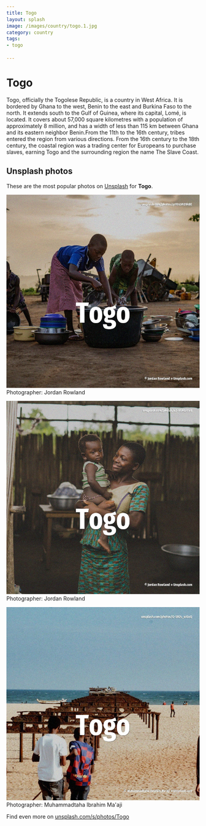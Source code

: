 ```yaml
---
title: Togo
layout: splash
image: /images/country/togo.1.jpg
category: country
tags:
- togo

---
```

# Togo

Togo, officially the Togolese Republic, is a country in West Africa. It is bordered by Ghana to the west, Benin to the east and Burkina Faso to the north. It extends south to the Gulf of Guinea, where its capital, Lomé, is located. It covers about 57,000 square kilometres  with a population of approximately 8 million, and has a  width of less than 115 km  between Ghana and its eastern neighbor Benin.From the 11th to the 16th  century, tribes entered the region from various directions. From the 16th century to the 18th century, the coastal region was a trading center for Europeans to  purchase slaves, earning Togo and the surrounding region the name The Slave Coast. 

 
## Unsplash photos
These are the most popular photos on [Unsplash](https://unsplash.com) for **Togo**.
 
![Togo](/images/country/togo.1.jpg)
Photographer:  Jordan Rowland
 
![Togo](/images/country/togo.2.jpg)
Photographer:  Jordan Rowland
 
![Togo](/images/country/togo.3.jpg)
Photographer:  Muhammadtaha Ibrahim Ma'aji
 
Find even more on [unsplash.com/s/photos/Togo](https://unsplash.com/s/photos/Togo)
 
